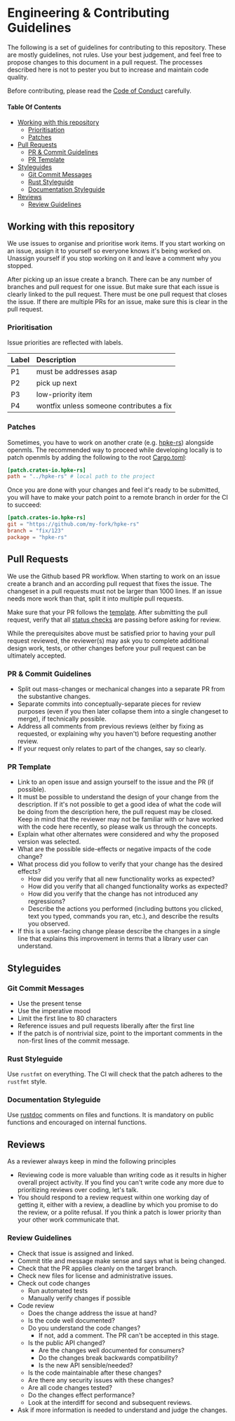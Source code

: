 # Engineering & Contributing Guidelines

The following is a set of guidelines for contributing to this repository.
These are mostly guidelines, not rules.
Use your best judgement, and feel free to propose changes to this document in a pull request.
The processes described here is not to pester you but to increase and maintain code quality.

Before contributing, please read the [Code of Conduct](CODE_OF_CONDUCT.md) carefully.

#### Table Of Contents

- [Working with this repository](#working-with-this-repository)
  - [Prioritisation](#prioritisation)
  - [Patches](#patches)
- [Pull Requests](#pull-requests)
  - [PR & Commit Guidelines](#pr--commit-guidelines)
  - [PR Template](#pr-template)
- [Styleguides](#styleguides)
  - [Git Commit Messages](#git-commit-messages)
  - [Rust Styleguide](#rust-styleguide)
  - [Documentation Styleguide](#documentation-styleguide)
- [Reviews](#reviews)
  - [Review Guidelines](#review-guidelines)

## Working with this repository

We use issues to organise and prioritise work items.
If you start working on an issue, assign it to yourself so everyone knows it's being worked on.
Unassign yourself if you stop working on it and leave a comment why you stopped.

After picking up an issue create a branch.
There can be any number of branches and pull request for one issue.
But make sure that each issue is clearly linked to the pull request.
There must be one pull request that closes the issue.
If there are multiple PRs for an issue, make sure this is clear in the pull request.

### Prioritisation

Issue priorities are reflected with labels.

| Label | Description                              |
| :---- | :--------------------------------------- |
| P1    | must be addresses asap                   |
| P2    | pick up next                             |
| P3    | low-priority item                        |
| P4    | wontfix unless someone contributes a fix |

### Patches

Sometimes, you have to work on another crate (e.g. [hpke-rs](https://crates.io/crates/hpke-rs)) alongside openmls. The
recommended way to proceed while developing locally is to patch openmls by adding the following to the root [Cargo.toml](./Cargo.toml):

```toml
[patch.crates-io.hpke-rs]
path = "../hpke-rs" # local path to the project
```

Once you are done with your changes and feel it's ready to be submitted, you will have to make your patch point to a
remote branch in order for the CI to succeed:

```toml
[patch.crates-io.hpke-rs]
git = "https://github.com/my-fork/hpke-rs"
branch = "fix/123"
package = "hpke-rs"
```

## Pull Requests

We use the Github based PR workflow.
When starting to work on an issue create a branch and an according pull request that fixes the issue.
The changeset in a pull requests must not be larger than 1000 lines.
If an issue needs more work than that, split it into multiple pull requests.

Make sure that your PR follows the [template](#pr-template).
After submitting the pull request, verify that all [status checks](https://help.github.com/articles/about-status-checks/) are passing before asking for review.

While the prerequisites above must be satisfied prior to having your pull request reviewed, the reviewer(s) may ask you to complete additional design work, tests, or other changes before your pull request can be ultimately accepted.

### PR & Commit Guidelines

- Split out mass-changes or mechanical changes into a separate PR from the substantive changes.
- Separate commits into conceptually-separate pieces for review purposes (even if you then later collapse them into a single changeset to merge), if technically possible.
- Address all comments from previous reviews (either by fixing as requested, or explaining why you haven't) before requesting another review.
- If your request only relates to part of the changes, say so clearly.

### PR Template

- Link to an open issue and assign yourself to the issue and the PR (if possible).
- It must be possible to understand the design of your change from the description. If it's not possible to get a good idea of what the code will be doing from the description here, the pull request may be closed. Keep in mind that the reviewer may not be familiar with or have worked with the code here recently, so please walk us through the concepts.
- Explain what other alternates were considered and why the proposed version was selected.
- What are the possible side-effects or negative impacts of the code change?
- What process did you follow to verify that your change has the desired effects?
  - How did you verify that all new functionality works as expected?
  - How did you verify that all changed functionality works as expected?
  - How did you verify that the change has not introduced any regressions?
  - Describe the actions you performed (including buttons you clicked, text you typed, commands you ran, etc.), and describe the results you observed.
- If this is a user-facing change please describe the changes in a single line that explains this improvement in terms that a library user can understand.

## Styleguides

### Git Commit Messages

- Use the present tense
- Use the imperative mood
- Limit the first line to 80 characters
- Reference issues and pull requests liberally after the first line
- If the patch is of nontrivial size, point to the important comments in the non-first lines of the commit message.

### Rust Styleguide

Use `rustfmt` on everything.
The CI will check that the patch adheres to the `rustfmt` style.

### Documentation Styleguide

Use [rustdoc](https://doc.rust-lang.org/rustdoc/index.html) comments on files and functions.
It is mandatory on public functions and encouraged on internal functions.

## Reviews

As a reviewer always keep in mind the following principles

- Reviewing code is more valuable than writing code as it results in higher overall project activity. If you find you can't write code any more due to prioritizing reviews over coding, let's talk.
- You should respond to a review request within one working day of getting it, either with a review, a deadline by which you promise to do the review, or a polite refusal. If you think a patch is lower priority than your other work communicate that.

### Review Guidelines

- Check that issue is assigned and linked.
- Commit title and message make sense and says what is being changed.
- Check that the PR applies cleanly on the target branch.
- Check new files for license and administrative issues.
- Check out code changes
  - Run automated tests
  - Manually verify changes if possible
- Code review
  - Does the change address the issue at hand?
  - Is the code well documented?
  - Do you understand the code changes?
    - If not, add a comment. The PR can't be accepted in this stage.
  - Is the public API changed?
    - Are the changes well documented for consumers?
    - Do the changes break backwards compatibility?
    - Is the new API sensible/needed?
  - Is the code maintainable after these changes?
  - Are there any security issues with these changes?
  - Are all code changes tested?
  - Do the changes effect performance?
  - Look at the interdiff for second and subsequent reviews.
- Ask if more information is needed to understand and judge the changes.
